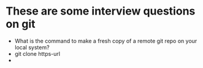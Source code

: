 # These are some interview questions on git

- What is the command to make a fresh copy of a remote git repo on your local system?
- git clone  https-url
- 
